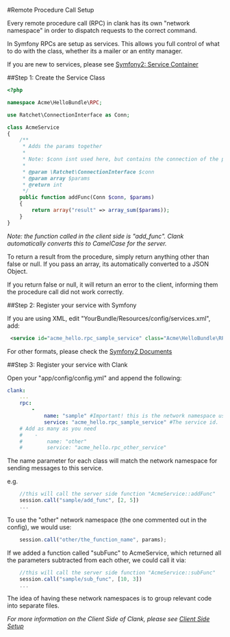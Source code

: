 #Remote Procedure Call Setup

Every remote procedure call (RPC) in clank has its own "network namespace" in order to dispatch requests to the correct command.

In Symfony RPCs are setup as services. This allows you full control of what to do with the class, whether its a mailer or an entity manager.

If you are new to services, please see [Symfony2: Service Container](http://symfony.com/doc/master/book/service_container.html)

##Step 1: Create the Service Class

```php
<?php

namespace Acme\HelloBundle\RPC;

use Ratchet\ConnectionInterface as Conn;

class AcmeService
{
    /**
     * Adds the params together
     *
     * Note: $conn isnt used here, but contains the connection of the person making this request.
     *
     * @param \Ratchet\ConnectionInterface $conn
     * @param array $params
     * @return int
     */
    public function addFunc(Conn $conn, $params)
    {
        return array("result" => array_sum($params));
    }
}
```

_Note: the function called in the client side is "add_func". Clank automatically converts this to CamelCase for the server._

To return a result from the procedure, simply return anything other than false or null. If you pass an array, its automatically converted to a JSON Object.

If you return false or null, it will return an error to the client, informing them the procedure call did not work correctly.

##Step 2: Register your service with Symfony

If you are using XML, edit "YourBundle/Resources/config/services.xml", add:

```xml
 <service id="acme_hello.rpc_sample_service" class="Acme\HelloBundle\RPC\AcmeService" />
 ```

For other formats, please check the [Symfony2 Documents](http://symfony.com/doc/master/book/service_container.html)

##Step 3: Register your service with Clank

Open your "app/config/config.yml" and append the following:

```yaml
clank:
    ...
    rpc:
        -
            name: "sample" #Important! this is the network namespace used to match calls to this service!
            service: "acme_hello.rpc_sample_service" #The service id.
    # Add as many as you need
    #    -
    #        name: "other"
    #        service: "acme_hello.rpc_other_service"
```

The name parameter for each class will match the network namespace for sending messages to this service.

e.g.

```javascript
    //this will call the server side function "AcmeService::addFunc"
    session.call("sample/add_func", [2, 5])
    ...
```

To use the "other" network namespace (the one commented out in the config), we would use:

```javascript
    session.call("other/the_function_name", params);
```

If we added a function called "subFunc" to AcmeService, which returned all the parameters subtracted from each other, we could call it via:

```javascript
    //this will call the server side function "AcmeService::subFunc"
    session.call("sample/sub_func", [10, 3])
    ...
```

The idea of having these network namespaces is to group relevant code into separate files.

_For more information on the Client Side of Clank, please see [Client Side Setup](ClientSetup.md)_
